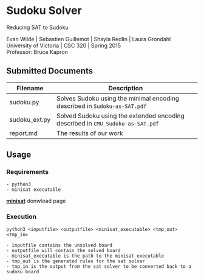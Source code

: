 # Sudoku Solver
Reducing SAT to Sudoku

Evan Wilde | Sebastien Guillemot | Shayla Redlin | Laura Grondahl<br>
University of Victoria | CSC 320 | Spring 2015<br>
Professor: Bruce Kapron

## Submitted Documents
   Filename         | Description                                                                   
   ---------------- | ------------------------------------------------------------------------------
   sudoku.py        | Solves Sudoku using the minimal encoding described in `Sudoku-as-SAT.pdf` 
   sudoku_ext.py    | Solved Sudoku using the extended encoding described in `CMU_Sudoku-as-SAT.pdf`
   report.md        | The results of our work

## Usage
### Requirements
    - python3
    - minisat executable

[**minisat**](http://minisat.se/MiniSat.html) donwload page

### Execution

`python3 <inputfile> <outputfile> <minisat_executable> <tmp_out> <tmp_in>`
    
    - inputfile contains the unsolved board
    - outputfile will contain the solved board
    - minisat_executable is the path to the minisat executable
    - tmp_out is the generated rules for the sat solver
    - tmp_in is the output from the sat solver to be converted back to a sudoku board


    

